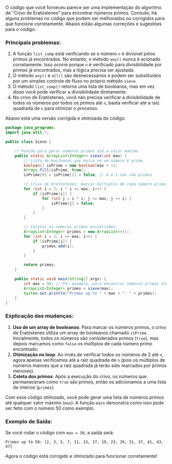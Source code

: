 O código que você forneceu parece ser uma implementação do algoritmo de "Crivo de Eratóstenes" para encontrar números primos. Contudo, há alguns problemas no código que podem ser melhorados ou corrigidos para que funcione corretamente. Abaixo estão algumas correções e sugestões para o código:

### Principais problemas:
1. A função `list_comp` está verificando se o número `n` é divisível pelos primos já encontrados. No entanto, o método `any()` nunca é acionado corretamente. Isso ocorre porque `n` é verificado para divisibilidade por primos já encontrados, mas a lógica precisa ser ajustada.
2. O método `any()` e `all()` são desnecessários e podem ser substituídos por um simples controle de fluxo no próprio método `sieve`.
3. O método `list_comp()` retorna uma lista de booleanos, mas em vez disso você pode verificar a divisibilidade diretamente.
4. No crivo de Eratóstenes, você não precisa verificar a divisibilidade de todos os números por todos os primos até `n`, basta verificar até a raiz quadrada de `n` para otimizar o processo.

Abaixo está uma versão corrigida e otimizada do código:

```java
package java_programs;
import java.util.*;

public class Sieve {

    // Função para gerar números primos até o valor máximo
    public static ArrayList<Integer> sieve(int max) {
        // Lista de booleanos que marca se um número é primo
        boolean[] isPrime = new boolean[max + 1];
        Arrays.fill(isPrime, true);
        isPrime[0] = isPrime[1] = false; // 0 e 1 não são primos

        // Crivo de Eratóstenes: marcar múltiplos de cada número primo como não primos
        for (int i = 2; i * i <= max; i++) {
            if (isPrime[i]) {
                for (int j = i * i; j <= max; j += i) {
                    isPrime[j] = false;
                }
            }
        }

        // Coletar os números primos encontrados
        ArrayList<Integer> primes = new ArrayList<>();
        for (int i = 2; i <= max; i++) {
            if (isPrime[i]) {
                primes.add(i);
            }
        }

        return primes;
    }

    public static void main(String[] args) {
        int max = 50; // Por exemplo, para encontrar números primos até 50
        ArrayList<Integer> primes = sieve(max);
        System.out.println("Primes up to " + max + ": " + primes);
    }
}
```

### Explicação das mudanças:

1. **Uso de um array de booleanos**: Para marcar os números primos, o crivo de Eratóstenes utiliza um array de booleanos chamado `isPrime`. Inicialmente, todos os números são considerados primos (`true`), mas depois marcamos como `false` os múltiplos de cada número primo encontrado.
2. **Otimização no loop**: Ao invés de verificar todos os números de 2 até `n`, agora apenas verificamos até a raiz quadrada de `n` (pois os múltiplos de números maiores que a raiz quadrada já terão sido marcados por primos menores).
3. **Coleta dos primos**: Após a execução do crivo, os números que permaneceram como `true` são primos, então os adicionamos a uma lista de inteiros (`primes`).

Com esse código otimizado, você pode gerar uma lista de números primos até qualquer valor máximo (`max`). A função `main` demonstra como isso pode ser feito com o número 50 como exemplo.

### Exemplo de Saída:
Se você rodar o código com `max = 50`, a saída será:
```
Primes up to 50: [2, 3, 5, 7, 11, 13, 17, 19, 23, 29, 31, 37, 41, 43, 47]
```

Agora o código está corrigido e otimizado para funcionar corretamente!